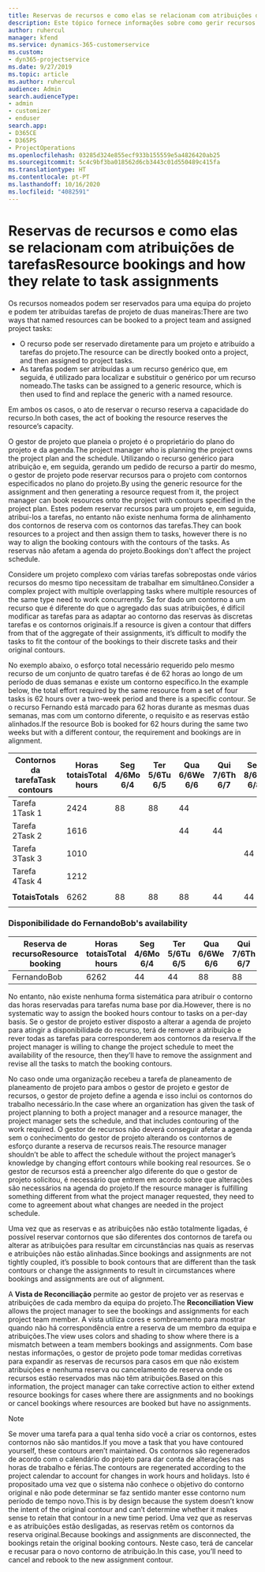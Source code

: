 ```yaml
---
title: Reservas de recursos e como elas se relacionam com atribuições de tarefas
description: Este tópico fornece informações sobre como gerir recursos nomeados, reservas de recursos e atribuições de tarefas e como se relacionam.
author: ruhercul
manager: kfend
ms.service: dynamics-365-customerservice
ms.custom:
- dyn365-projectservice
ms.date: 9/27/2019
ms.topic: article
ms.author: ruhercul
audience: Admin
search.audienceType:
- admin
- customizer
- enduser
search.app:
- D365CE
- D365PS
- ProjectOperations
ms.openlocfilehash: 03285d324e855ecf933b155559e5a4826420ab25
ms.sourcegitcommit: 5c4c9bf3ba018562d6cb3443c01d550489c415fa
ms.translationtype: HT
ms.contentlocale: pt-PT
ms.lasthandoff: 10/16/2020
ms.locfileid: "4082591"
---
```

# <a name="resource-bookings-and-how-they-relate-to-task-assignments"></a><span data-ttu-id="93f81-103">Reservas de recursos e como elas se relacionam com atribuições de tarefas</span><span class="sxs-lookup"><span data-stu-id="93f81-103">Resource bookings and how they relate to task assignments</span></span>


<span data-ttu-id="93f81-104">Os recursos nomeados podem ser reservados para uma equipa do projeto e podem ter atribuídas tarefas de projeto de duas maneiras:</span><span class="sxs-lookup"><span data-stu-id="93f81-104">There are two ways that named resources can be booked to a project team and assigned project tasks:</span></span>

- <span data-ttu-id="93f81-105">O recurso pode ser reservado diretamente para um projeto e atribuído a tarefas do projeto.</span><span class="sxs-lookup"><span data-stu-id="93f81-105">The resource can be directly booked onto a project, and then assigned to project tasks.</span></span>
- <span data-ttu-id="93f81-106">As tarefas podem ser atribuídas a um recurso genérico que, em seguida, é utilizado para localizar e substituir o genérico por um recurso nomeado.</span><span class="sxs-lookup"><span data-stu-id="93f81-106">The tasks can be assigned to a generic resource, which is then used to find and replace the generic with a named resource.</span></span> 

<span data-ttu-id="93f81-107">Em ambos os casos, o ato de reservar o recurso reserva a capacidade do recurso.</span><span class="sxs-lookup"><span data-stu-id="93f81-107">In both cases, the act of booking the resource reserves the resource’s capacity.</span></span>

<span data-ttu-id="93f81-108">O gestor de projeto que planeia o projeto é o proprietário do plano do projeto e da agenda.</span><span class="sxs-lookup"><span data-stu-id="93f81-108">The project manager who is planning the project owns the project plan and the schedule.</span></span> <span data-ttu-id="93f81-109">Utilizando o recurso genérico para atribuição e, em seguida, gerando um pedido de recurso a partir do mesmo, o gestor de projeto pode reservar recursos para o projeto com contornos especificados no plano do projeto.</span><span class="sxs-lookup"><span data-stu-id="93f81-109">By using the generic resource for the assignment and then generating a resource request from it, the project manager can book resources onto the project with contours specified in the project plan.</span></span> <span data-ttu-id="93f81-110">Estes podem reservar recursos para um projeto e, em seguida, atribui-los a tarefas, no entanto não existe nenhuma forma de alinhamento dos contornos de reserva com os contornos das tarefas.</span><span class="sxs-lookup"><span data-stu-id="93f81-110">They can book resources to a project and then assign them to tasks, however there is no way to align the booking contours with the contours of the tasks.</span></span> <span data-ttu-id="93f81-111">As reservas não afetam a agenda do projeto.</span><span class="sxs-lookup"><span data-stu-id="93f81-111">Bookings don't affect the project schedule.</span></span>

<span data-ttu-id="93f81-112">Considere um projeto complexo com várias tarefas sobrepostas onde vários recursos do mesmo tipo necessitam de trabalhar em simultâneo.</span><span class="sxs-lookup"><span data-stu-id="93f81-112">Consider a complex project with multiple overlapping tasks where multiple resources of the same type need to work concurrently.</span></span> <span data-ttu-id="93f81-113">Se for dado um contorno a um recurso que é diferente do que o agregado das suas atribuições, é difícil modificar as tarefas para as adaptar ao contorno das reservas às discretas tarefas e os contornos originais.</span><span class="sxs-lookup"><span data-stu-id="93f81-113">If a resource is given a contour that differs from that of the aggregate of their assignments, it’s difficult to modify the tasks to fit the contour of the bookings to their discrete tasks and their original contours.</span></span>

<span data-ttu-id="93f81-114">No exemplo abaixo, o esforço total necessário requerido pelo mesmo recurso de um conjunto de quatro tarefas é de 62 horas ao longo de um período de duas semanas e existe um contorno específico.</span><span class="sxs-lookup"><span data-stu-id="93f81-114">In the example below, the total effort required by the same resource from a set of four tasks is 62 hours over a two-week period and there is a specific contour.</span></span> <span data-ttu-id="93f81-115">Se o recurso Fernando está marcado para 62 horas durante as mesmas duas semanas, mas com um contorno diferente, o requisito e as reservas estão alinhados.</span><span class="sxs-lookup"><span data-stu-id="93f81-115">If the resource Bob is booked for 62 hours during the same two weeks but with a different contour, the requirement and bookings are in alignment.</span></span>

| <span data-ttu-id="93f81-116">**Contornos da tarefa**</span><span class="sxs-lookup"><span data-stu-id="93f81-116">**Task contours**</span></span>    | <span data-ttu-id="93f81-117">**Horas totais**</span><span class="sxs-lookup"><span data-stu-id="93f81-117">**Total hours**</span></span> | <span data-ttu-id="93f81-118">Seg 4/6</span><span class="sxs-lookup"><span data-stu-id="93f81-118">Mo 6/4</span></span> | <span data-ttu-id="93f81-119">Ter 5/6</span><span class="sxs-lookup"><span data-stu-id="93f81-119">Tu 6/5</span></span> | <span data-ttu-id="93f81-120">Qua 6/6</span><span class="sxs-lookup"><span data-stu-id="93f81-120">We 6/6</span></span> | <span data-ttu-id="93f81-121">Qui 7/6</span><span class="sxs-lookup"><span data-stu-id="93f81-121">Th 6/7</span></span> | <span data-ttu-id="93f81-122">Sex 8/6</span><span class="sxs-lookup"><span data-stu-id="93f81-122">Fr 6/8</span></span> | <span data-ttu-id="93f81-123">Sáb 9/6</span><span class="sxs-lookup"><span data-stu-id="93f81-123">Sa 6/9</span></span> | <span data-ttu-id="93f81-124">Dom 10/6</span><span class="sxs-lookup"><span data-stu-id="93f81-124">Su 6/10</span></span> | <span data-ttu-id="93f81-125">Seg 11/6</span><span class="sxs-lookup"><span data-stu-id="93f81-125">Mo 6/11</span></span> | <span data-ttu-id="93f81-126">Ter 12/6</span><span class="sxs-lookup"><span data-stu-id="93f81-126">Tu 6/12</span></span> | <span data-ttu-id="93f81-127">Qua 6/13</span><span class="sxs-lookup"><span data-stu-id="93f81-127">We 6/13</span></span> | <span data-ttu-id="93f81-128">Qui 14/6</span><span class="sxs-lookup"><span data-stu-id="93f81-128">Th 6/14</span></span> | <span data-ttu-id="93f81-129">Sex 15/6</span><span class="sxs-lookup"><span data-stu-id="93f81-129">Fr 6/15</span></span> |
|----------------------|-----------------|--------|--------|--------|--------|--------|--------|---------|---------|---------|---------|---------|---------|
| <span data-ttu-id="93f81-130">Tarefa 1</span><span class="sxs-lookup"><span data-stu-id="93f81-130">Task 1</span></span>               | <span data-ttu-id="93f81-131">24</span><span class="sxs-lookup"><span data-stu-id="93f81-131">24</span></span>              | <span data-ttu-id="93f81-132">8</span><span class="sxs-lookup"><span data-stu-id="93f81-132">8</span></span>      | <span data-ttu-id="93f81-133">8</span><span class="sxs-lookup"><span data-stu-id="93f81-133">8</span></span>      | <span data-ttu-id="93f81-134">4</span><span class="sxs-lookup"><span data-stu-id="93f81-134">4</span></span>      |        |        |        |         |         |         | <span data-ttu-id="93f81-135">4</span><span class="sxs-lookup"><span data-stu-id="93f81-135">4</span></span>       |         |         |
| <span data-ttu-id="93f81-136">Tarefa 2</span><span class="sxs-lookup"><span data-stu-id="93f81-136">Task 2</span></span>               | <span data-ttu-id="93f81-137">16</span><span class="sxs-lookup"><span data-stu-id="93f81-137">16</span></span>              |        |        | <span data-ttu-id="93f81-138">4</span><span class="sxs-lookup"><span data-stu-id="93f81-138">4</span></span>      | <span data-ttu-id="93f81-139">4</span><span class="sxs-lookup"><span data-stu-id="93f81-139">4</span></span>      |        |        |         | <span data-ttu-id="93f81-140">8</span><span class="sxs-lookup"><span data-stu-id="93f81-140">8</span></span>       |         |         |         |         |
| <span data-ttu-id="93f81-141">Tarefa 3</span><span class="sxs-lookup"><span data-stu-id="93f81-141">Task 3</span></span>               | <span data-ttu-id="93f81-142">10</span><span class="sxs-lookup"><span data-stu-id="93f81-142">10</span></span>              |        |        |        |        | <span data-ttu-id="93f81-143">4</span><span class="sxs-lookup"><span data-stu-id="93f81-143">4</span></span>      |        |         |         | <span data-ttu-id="93f81-144">4</span><span class="sxs-lookup"><span data-stu-id="93f81-144">4</span></span>       |         | <span data-ttu-id="93f81-145">2</span><span class="sxs-lookup"><span data-stu-id="93f81-145">2</span></span>       |         |
| <span data-ttu-id="93f81-146">Tarefa 4</span><span class="sxs-lookup"><span data-stu-id="93f81-146">Task 4</span></span>               | <span data-ttu-id="93f81-147">12</span><span class="sxs-lookup"><span data-stu-id="93f81-147">12</span></span>              |        |        |        |        |        |        |         |         |         | <span data-ttu-id="93f81-148">4</span><span class="sxs-lookup"><span data-stu-id="93f81-148">4</span></span>       |         | <span data-ttu-id="93f81-149">8</span><span class="sxs-lookup"><span data-stu-id="93f81-149">8</span></span>       |
|                      |                 |        |        |        |        |        |        |         |         |         |         |         |         |
| <span data-ttu-id="93f81-150">**Totais**</span><span class="sxs-lookup"><span data-stu-id="93f81-150">**Totals**</span></span>           | <span data-ttu-id="93f81-151">62</span><span class="sxs-lookup"><span data-stu-id="93f81-151">62</span></span>              | <span data-ttu-id="93f81-152">8</span><span class="sxs-lookup"><span data-stu-id="93f81-152">8</span></span>      | <span data-ttu-id="93f81-153">8</span><span class="sxs-lookup"><span data-stu-id="93f81-153">8</span></span>      | <span data-ttu-id="93f81-154">8</span><span class="sxs-lookup"><span data-stu-id="93f81-154">8</span></span>      | <span data-ttu-id="93f81-155">4</span><span class="sxs-lookup"><span data-stu-id="93f81-155">4</span></span>      | <span data-ttu-id="93f81-156">4</span><span class="sxs-lookup"><span data-stu-id="93f81-156">4</span></span>      |        |         | <span data-ttu-id="93f81-157">8</span><span class="sxs-lookup"><span data-stu-id="93f81-157">8</span></span>       | <span data-ttu-id="93f81-158">4</span><span class="sxs-lookup"><span data-stu-id="93f81-158">4</span></span>       | <span data-ttu-id="93f81-159">8</span><span class="sxs-lookup"><span data-stu-id="93f81-159">8</span></span>       | <span data-ttu-id="93f81-160">2</span><span class="sxs-lookup"><span data-stu-id="93f81-160">2</span></span>       | <span data-ttu-id="93f81-161">8</span><span class="sxs-lookup"><span data-stu-id="93f81-161">8</span></span>       |
|                      |                 |        |        |        |        |        |        |         |         |         |         |

### <a name="bobs-availability"></a><span data-ttu-id="93f81-162">Disponibilidade do Fernando</span><span class="sxs-lookup"><span data-stu-id="93f81-162">Bob's availability</span></span>
| <span data-ttu-id="93f81-163">**Reserva de recurso**</span><span class="sxs-lookup"><span data-stu-id="93f81-163">**Resource   booking**</span></span> | <span data-ttu-id="93f81-164">**Horas totais**</span><span class="sxs-lookup"><span data-stu-id="93f81-164">**Total hours**</span></span> | <span data-ttu-id="93f81-165">Seg 4/6</span><span class="sxs-lookup"><span data-stu-id="93f81-165">Mo 6/4</span></span> | <span data-ttu-id="93f81-166">Ter 5/6</span><span class="sxs-lookup"><span data-stu-id="93f81-166">Tu 6/5</span></span> | <span data-ttu-id="93f81-167">Qua 6/6</span><span class="sxs-lookup"><span data-stu-id="93f81-167">We 6/6</span></span> | <span data-ttu-id="93f81-168">Qui 7/6</span><span class="sxs-lookup"><span data-stu-id="93f81-168">Th 6/7</span></span> | <span data-ttu-id="93f81-169">Sex 8/6</span><span class="sxs-lookup"><span data-stu-id="93f81-169">Fr 6/8</span></span> | <span data-ttu-id="93f81-170">Sáb 9/6</span><span class="sxs-lookup"><span data-stu-id="93f81-170">Sa 6/9</span></span> | <span data-ttu-id="93f81-171">Dom 10/6</span><span class="sxs-lookup"><span data-stu-id="93f81-171">Su 6/10</span></span> | <span data-ttu-id="93f81-172">Seg 11/6</span><span class="sxs-lookup"><span data-stu-id="93f81-172">Mo 6/11</span></span> | <span data-ttu-id="93f81-173">Ter 12/6</span><span class="sxs-lookup"><span data-stu-id="93f81-173">Tu 6/12</span></span> | <span data-ttu-id="93f81-174">Qua 6/13</span><span class="sxs-lookup"><span data-stu-id="93f81-174">We 6/13</span></span> | <span data-ttu-id="93f81-175">Qui 14/6</span><span class="sxs-lookup"><span data-stu-id="93f81-175">Th 6/14</span></span> | <span data-ttu-id="93f81-176">Sex 15/6</span><span class="sxs-lookup"><span data-stu-id="93f81-176">Fr 6/15</span></span> |
|------------------------|-----------------|--------|--------|--------|--------|--------|--------|---------|---------|---------|---------|---------|---------|
| <span data-ttu-id="93f81-177">Fernando</span><span class="sxs-lookup"><span data-stu-id="93f81-177">Bob</span></span>                    | <span data-ttu-id="93f81-178">62</span><span class="sxs-lookup"><span data-stu-id="93f81-178">62</span></span>              | <span data-ttu-id="93f81-179">4</span><span class="sxs-lookup"><span data-stu-id="93f81-179">4</span></span>      | <span data-ttu-id="93f81-180">4</span><span class="sxs-lookup"><span data-stu-id="93f81-180">4</span></span>      | <span data-ttu-id="93f81-181">8</span><span class="sxs-lookup"><span data-stu-id="93f81-181">8</span></span>      | <span data-ttu-id="93f81-182">8</span><span class="sxs-lookup"><span data-stu-id="93f81-182">8</span></span>      | <span data-ttu-id="93f81-183">8</span><span class="sxs-lookup"><span data-stu-id="93f81-183">8</span></span>      |        |         | <span data-ttu-id="93f81-184">4</span><span class="sxs-lookup"><span data-stu-id="93f81-184">4</span></span>       | <span data-ttu-id="93f81-185">4</span><span class="sxs-lookup"><span data-stu-id="93f81-185">4</span></span>       | <span data-ttu-id="93f81-186">8</span><span class="sxs-lookup"><span data-stu-id="93f81-186">8</span></span>       | <span data-ttu-id="93f81-187">8</span><span class="sxs-lookup"><span data-stu-id="93f81-187">8</span></span>       | <span data-ttu-id="93f81-188">6</span><span class="sxs-lookup"><span data-stu-id="93f81-188">6</span></span>       |

<span data-ttu-id="93f81-189">No entanto, não existe nenhuma forma sistemática para atribuir o contorno das horas reservadas para tarefas numa base por dia.</span><span class="sxs-lookup"><span data-stu-id="93f81-189">However, there is no systematic way to assign the booked hours contour to tasks on a per-day basis.</span></span> <span data-ttu-id="93f81-190">Se o gestor de projeto estiver disposto a alterar a agenda de projeto para atingir a disponibilidade do recurso, terá de remover a atribuição e rever todas as tarefas para corresponderem aos contornos da reserva.</span><span class="sxs-lookup"><span data-stu-id="93f81-190">If the project manager is willing to change the project schedule to meet the availability of the resource, then they’ll have to remove the assignment and revise all the tasks to match the booking contours.</span></span>

<span data-ttu-id="93f81-191">No caso onde uma organização recebeu a tarefa de planeamento de planeamento de projeto para ambos o gestor de projeto e gestor de recursos, o gestor de projeto define a agenda e isso inclui os contornos do trabalho necessário.</span><span class="sxs-lookup"><span data-stu-id="93f81-191">In the case where an organization has given the task of project planning to both a project manager and a resource manager, the project manager sets the schedule, and that includes contouring of the work required.</span></span> <span data-ttu-id="93f81-192">O gestor de recursos não deverá conseguir afetar a agenda sem o conhecimento do gestor de projeto alterando os contornos de esforço durante a reserva de recursos reais.</span><span class="sxs-lookup"><span data-stu-id="93f81-192">The resource manager shouldn’t be able to affect the schedule without the project manager’s knowledge by changing effort contours while booking real resources.</span></span> <span data-ttu-id="93f81-193">Se o gestor de recursos está a preencher algo diferente do que o gestor de projeto solicitou, é necessário que entrem em acordo sobre que alterações são necessários na agenda do projeto.</span><span class="sxs-lookup"><span data-stu-id="93f81-193">If the resource manager is fulfilling something different from what the project manager requested, they need to come to agreement about what changes are needed in the project schedule.</span></span>

<span data-ttu-id="93f81-194">Uma vez que as reservas e as atribuições não estão totalmente ligadas, é possível reservar contornos que são diferentes dos contornos de tarefa ou alterar as atribuições para resultar em circunstâncias nas quais as reservas e atribuições não estão alinhadas.</span><span class="sxs-lookup"><span data-stu-id="93f81-194">Since bookings and assignments are not tightly coupled, it’s possible to book contours that are different than the task contours or change the assignments to result in circumstances where bookings and assignments are out of alignment.</span></span>

<span data-ttu-id="93f81-195">A **Vista de Reconciliação** permite ao gestor de projeto ver as reservas e atribuições de cada membro da equipa do projeto.</span><span class="sxs-lookup"><span data-stu-id="93f81-195">The **Reconciliation View** allows the project manager to see the bookings and assignments for each project team member.</span></span> <span data-ttu-id="93f81-196">A vista utiliza cores e sombreamento para mostrar quando não há correspondência entre a reserva de um membro da equipa e atribuições.</span><span class="sxs-lookup"><span data-stu-id="93f81-196">The view uses colors and shading to show where there is a mismatch between a team members bookings and assignments.</span></span> <span data-ttu-id="93f81-197">Com base nestas informações, o gestor de projeto pode tomar medidas corretivas para expandir as reservas de recursos para casos em que não existem atribuições e nenhuma reserva ou cancelamento de reserva onde os recursos estão reservados mas não têm atribuições.</span><span class="sxs-lookup"><span data-stu-id="93f81-197">Based on this information, the project manager can take corrective action to either extend resource bookings for cases where there are assignments and no bookings or cancel bookings where resources are booked but have no assignments.</span></span>

> [!NOTE]
> <span data-ttu-id="93f81-198">Se mover uma tarefa para a qual tenha sido você a criar os contornos, estes contornos não são mantidos.</span><span class="sxs-lookup"><span data-stu-id="93f81-198">If you move a task that you have contoured yourself, these contours aren’t maintained.</span></span> <span data-ttu-id="93f81-199">Os contornos são regenerados de acordo com o calendário do projeto para dar conta de alterações nas horas de trabalho e férias.</span><span class="sxs-lookup"><span data-stu-id="93f81-199">The contours are regenerated according to the project calendar to account for changes in work hours and holidays.</span></span> <span data-ttu-id="93f81-200">Isto é propositado uma vez que o sistema não conhece o objetivo do contorno original e não pode determinar se faz sentido manter esse contorno num período de tempo novo.</span><span class="sxs-lookup"><span data-stu-id="93f81-200">This is by design because the system doesn’t know the intent of the original contour and can’t determine whether it makes sense to retain that contour in a new time period.</span></span> <span data-ttu-id="93f81-201">Uma vez que as reservas e as atribuições estão desligadas, as reservas retêm os contornos da reserva original.</span><span class="sxs-lookup"><span data-stu-id="93f81-201">Because bookings and assignments are disconnected, the bookings retain the original booking contours.</span></span> <span data-ttu-id="93f81-202">Neste caso, terá de cancelar e recusar para o novo contorno de atribuição.</span><span class="sxs-lookup"><span data-stu-id="93f81-202">In this case, you’ll need to cancel and rebook to the new assignment contour.</span></span>

